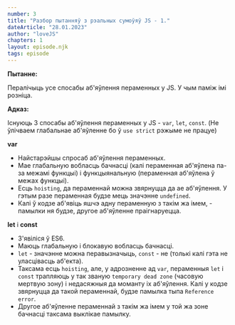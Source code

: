 ```yaml
---
number: 3
title: "Разбор пытанняў з рэальных сумоўяў JS - 1."
dateArticle: "28.01.2023"
author: "loveJS"
chapters: 1
layout: episode.njk
tags: episode
---
```


**Пытанне:**

Пералічыць усе спосабы аб'яўлення пераменных у JS. У чым паміж імі розніца.

**Адказ:**

Існуюць 3 спосабы аб'яўлення пераменных у JS - `var`, `let`, `const`. (Не ўлічваем глабальнае аб'яўленне бо ў `use strict` рэжыме не працуе)

**var**

- Найстарэйшы спросаб аб'яўлення пераменных.
- Мае глабальную вобласць бачнасці (калі пераменная аб'яўлена па-за межамі функцыі) і функцыянальную (пераменная аб'яўлена ў межах функцыі).
- Есць `hoisting`, да пераменнай можна звярнуцца да ае аб'яўлення. У гэтым разе пераменная будзе мець значэнне `undefined`.
- Калі ў кодзе аб'явіць яшчэ адну пераменную з такім жа імем, - памылки ня будзе, другое аб'яўленне праігнаруецца.

**let** і **const**

- З'явіліся ў ES6.
- Маюць глабальную і блокавую вобласць бачнасці.
- `let` - значэнне можна перавызначыць, `const` - не (толькі калі гэта не уласцівасць аб'екта).
- Таксама есць `hoisting`, але, у адрозненне ад `var`, пераменныя `let` і `const` трапляюць у так званую `temporary dead zone` (часовую мертвую зону) і недасяжныя да моманту іх аб'яўлення. Калі у кодзе звярнуцца да такой пераменнай, будзе памылка тыпа `Reference error`.
- Другое аб'яўленне пераменнай з такім жа імем у той жа зоне бачнасці таксама выклікае памылку.
